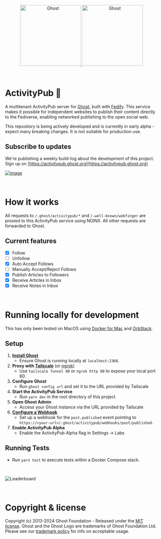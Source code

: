 &nbsp;
<p align="center">
  <a href="https://ghost.org/#gh-light-mode-only" target="_blank">
    <img src="https://user-images.githubusercontent.com/65487235/157884383-1b75feb1-45d8-4430-b636-3f7e06577347.png" alt="Ghost" width="200px">
  </a>
  <a href="https://ghost.org/#gh-dark-mode-only" target="_blank">
    <img src="https://user-images.githubusercontent.com/65487235/157849205-aa24152c-4610-4d7d-b752-3a8c4f9319e6.png" alt="Ghost" width="200px">
  </a>
</p>
&nbsp;


# ActivityPub 🚧

A multitenant ActivityPub server for [Ghost](https://ghost.org/), built with [Fedify](https://fedify.dev/). This service makes it possible for independent websites to publish their content directly to the Fediverse, enabling networked publishing to the open social web.

This repository is being actively developed and is currently in early alpha - expect many breaking changes. It is not suitable for production use. 

## Subscribe to updates
We're publishing a weekly build-log about the development of this project. Sign up on [https://activitypub.ghost.org](https://activitypub.ghost.org)

[![image](https://github.com/TryGhost/ActivityPub/assets/120485/b341451c-3281-43b8-a6df-e7e34d75f9b5)](https://activitypub.ghost.org)

&nbsp;

# How it works

All requests to `/.ghost/activitypub/*` and `/.well-known/webfinger` are proxied to this ActivityPub service using NGINX. All other requests are forwarded to Ghost.

## Current features

- [x] Follow
- [ ] Unfollow
- [x] Auto Accept Follows
- [ ] Manually Accept/Reject Follows
- [x] Publish Articles to Followers
- [x] Receive Articles in Inbox
- [x] Receive Notes in Inbox

&nbsp;

# Running locally for development

This has only been tested on MacOS using [Docker for Mac](https://docs.docker.com/desktop/install/mac-install/) and [OrbStack](https://orbstack.dev/).

## Setup

1. **[Install Ghost](https://ghost.org/docs/install/)**
    - Ensure Ghost is running locally at `localhost:2368`.
2. **Proxy with [Tailscale](https://tailscale.com/kb/1080/cli?q=cli)** (or [ngrok](https://ngrok.com/))
    - Use `tailscale funnel 80` or `ngrok http 80` to expose your local port 80.
3. **Configure Ghost**
    - Run `ghost config url` and set it to the URL provided by Tailscale
4. **Start the ActivityPub Service**
    - Run `yarn dev` in the root directory of this project
5. **Open Ghost Admin**
    - Access your Ghost instance via the URL provided by Tailscale
6. **[Configure a Webhook](https://ghost.org/integrations/custom-integrations/)**
    - Set up a webhook for the `post.published` event pointing to `https://<your-url>/.ghost/activitypub/webhooks/post/published`.
7. **Enable ActivityPub Alpha**
    - Enable the ActivityPub Alpha flag in Settings &rarr; Labs

## Running Tests

- Run `yarn test` to execute tests within a Docker Compose stack.


&nbsp;

![Leaderboard](https://github.com/TryGhost/ActivityPub/assets/115641230/371e8f36-8293-43d2-912a-772e56517e1d)


&nbsp;

# Copyright & license

Copyright (c) 2013-2024 Ghost Foundation - Released under the [MIT license](LICENSE). Ghost and the Ghost Logo are trademarks of Ghost Foundation Ltd. Please see our [trademark policy](https://ghost.org/trademark/) for info on acceptable usage.

